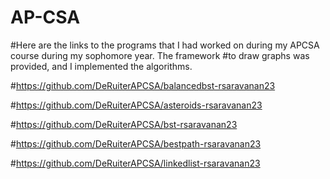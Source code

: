 # AP-CSA
#Here are the links to the programs that I had worked on during my APCSA course during my sophomore year. The framework #to draw graphs was provided, and I implemented the algorithms. 

#https://github.com/DeRuiterAPCSA/balancedbst-rsaravanan23

#https://github.com/DeRuiterAPCSA/asteroids-rsaravanan23

#https://github.com/DeRuiterAPCSA/bst-rsaravanan23

#https://github.com/DeRuiterAPCSA/bestpath-rsaravanan23

#https://github.com/DeRuiterAPCSA/linkedlist-rsaravanan23


